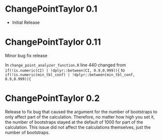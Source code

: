 # ChangePointTaylor 0.1

* Initial Release


# ChangePointTaylor 0.11

Minor bug fix release

In `change_point_analyzer_function.R` line 440 changed from  `if(!is.numeric(CI) | !dplyr::between(CI, 0.9,0.999)){` to `if(!is.numeric(min_tbl_conf) | !dplyr::between(min_tbl_conf, 0.9,0.999)){`

# ChangePointTaylor 0.2

Release to fix bug that caused the argument for the number of bootstraps to only affect part of the calculation. Therefore, no matter how high you set it, the number of bootstraps stayed at the default of 1000 for part of the calculation. This issue did not affect the calculations themselves, just the number of bootstraps. 
